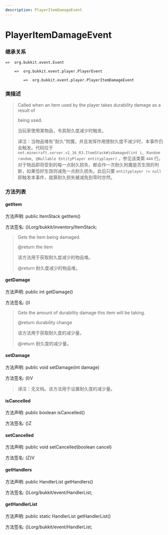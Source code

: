 ```yaml
---
description: PlayerItemDamageEvent
---
```


# PlayerItemDamageEvent

### 继承关系

    =>  org.bukkit.event.Event

        =>  org.bukkit.event.player.PlayerEvent

            =>  org.bukkit.event.player.PlayerItemDamageEvent

### 类描述

> Called when an item used by the player takes durability damage as a result of
>
> being used.
>
> 当玩家使用某物品，令其耐久度减少时触发。
>
> 译注：当物品堆有“耐久”附魔，并且发挥作用使耐久度不减少时，本事件仍会触发。代码位于 `net.minecraft.server.v1_16_R3.ItemStack#isDamaged(int i, Random random, @Nullable EntityPlayer entityplayer)` ，参见该类第 `444` 行。对于物品即将受到的每一点耐久损失，都会作一次耐久附魔是否生效的判断，如果恰好生效则减免一点耐久损失。此后只要 `entityplayer != null` 即触发本事件，就算耐久损失被减免到零时亦然。

### 方法列表

#### getItem

方法声明: public ItemStack getItem()

方法签名: ()Lorg/bukkit/inventory/ItemStack;

> Gets the item being damaged.
>
> @return the item
>
> 该方法用于获取耐久度减少的物品堆。
>
> @return 耐久度减少的物品堆。

#### getDamage

方法声明: public int getDamage()

方法签名: ()I

> Gets the amount of durability damage this item will be taking.
>
> @return durability change
>
> 该方法用于获取耐久度的减少量。
>
> @return 耐久度的减少量。

#### setDamage

方法声明: public void setDamage(int damage)

方法签名: (I)V

> 译注：无文档。该方法用于设置耐久度的减少量。

#### isCancelled

方法声明: public boolean isCancelled()

方法签名: ()Z

#### setCancelled

方法声明: public void setCancelled(boolean cancel)

方法签名: (Z)V

#### getHandlers

方法声明: public HandlerList getHandlers()

方法签名: ()Lorg/bukkit/event/HandlerList;

#### getHandlerList

方法声明: public static HandlerList getHandlerList()

方法签名: ()Lorg/bukkit/event/HandlerList;
